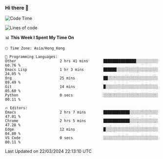 ### Hi there 👋

<!--
**nicehiro/nicehiro** is a ✨ _special_ ✨ repository because its `README.md` (this file) appears on your GitHub profile.

Here are some ideas to get you started:

- 🔭 I’m currently working on ...
- 🌱 I’m currently learning ...
- 👯 I’m looking to collaborate on ...
- 🤔 I’m looking for help with ...
- 💬 Ask me about ...
- 📫 How to reach me: ...
- 😄 Pronouns: ...
- ⚡ Fun fact: ...
-->

<!--START_SECTION:waka-->
![Code Time](http://img.shields.io/badge/Code%20Time-291%20hrs%2051%20mins-blue)

![Lines of code](https://img.shields.io/badge/From%20Hello%20World%20I%27ve%20Written-2.6%20million%20lines%20of%20code-blue)

📊 **This Week I Spent My Time On** 

```text
🕑︎ Time Zone: Asia/Hong_Kong

💬 Programming Languages: 
Other                    2 hrs 41 mins       ███████████████░░░░░░░░░░   60.76 % 
Emacs Lisp               1 hr 3 mins         ██████░░░░░░░░░░░░░░░░░░░   24.05 % 
Org                      25 mins             ██░░░░░░░░░░░░░░░░░░░░░░░   09.49 % 
Git                      14 mins             █░░░░░░░░░░░░░░░░░░░░░░░░   05.60 % 
Python                   0 secs              ░░░░░░░░░░░░░░░░░░░░░░░░░   00.11 % 

🔥 Editors: 
Emacs                    2 hrs 7 mins        ████████████░░░░░░░░░░░░░   47.81 % 
Chrome                   2 hrs 5 mins        ████████████░░░░░░░░░░░░░   47.28 % 
Edge                     12 mins             █░░░░░░░░░░░░░░░░░░░░░░░░   04.80 % 
VS Code                  0 secs              ░░░░░░░░░░░░░░░░░░░░░░░░░   00.11 % 
```


 Last Updated on 22/03/2024 22:13:10 UTC
<!--END_SECTION:waka-->
